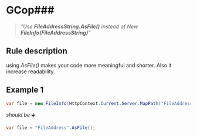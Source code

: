 ﻿# GCop###

> *"Use **FileAddressString.AsFile()** instead of New **FileInfo(FileAddressString)**"*


## Rule description
using *AsFile()* makes your code more meaningful and shorter. Also it increase readability.

## Example 1
```csharp
var file = new FileInfo(HttpContext.Current.Server.MapPath("FileAddress"));
```
*should be* 🡻

```csharp
var file = "FileAddress".AsFile();
```
